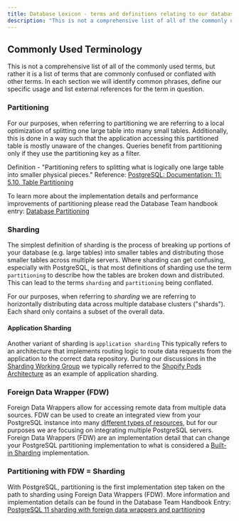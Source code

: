 ```yaml
---
title: Database Lexicon - terms and definitions relating to our database
description: "This is not a comprehensive list of all of the commonly used terms, but rather it is a list of terms that are commonly confused or conflated with other terms.  In each section we will identify common phrases, define our specific usage and list external references for the term in question."
---
```


## Commonly Used Terminology

This is not a comprehensive list of all of the commonly used terms, but rather it is a list of terms that are commonly confused or conflated with other terms.  In each section we will identify common phrases, define our specific usage and list external references for the term in question.

### Partitioning

For our purposes, when referring to partitioning we are referring to a local optimization of splitting one large table into many small tables.  Additionally, this is done in a way such that the application accessing this partitioned table is mostly unaware of the changes. Queries benefit from partitioning only if they use the partitioning key as a filter.

Definition - "Partitioning refers to splitting what is logically one large table into smaller physical pieces." Reference: [PostgreSQL: Documentation: 11: 5.10. Table Partitioning](https://www.postgresql.org/docs/11/ddl-partitioning.html)

To learn more about the implementation details and performance improvements of partitioning please read the Database Team handbook entry: [Database Partitioning](/handbook/engineering/infrastructure/core-platform/data_stores/database/doc/partitioning/)

### Sharding

The simplest definition of sharding is the process of breaking up portions of your database (e.g. large tables) into smaller tables and distributing those smaller tables across multiple servers.  Where sharding can get confusing, especially with PostgreSQL, is that most definitions of sharding use the term `partitioning` to describe how the tables are broken down and distributed.  This can lead to the terms `sharding` and `partitioning` being conflated.

For our purposes, when referring to *sharding* we are referring to horizontally distributing data across multiple database clusters ("shards"). Each shard only contains a subset of the overall data.

#### Application Sharding

Another variant of sharding is `application sharding`  This typically refers to an architecture that implements routing logic to route data requests from the application to the correct data repository.  During our discussions in the [Sharding Working Group](/company/team/structure/working-groups/sharding) we typically referred to the [Shopify Pods Architecture](https://shopify.engineering/a-pods-architecture-to-allow-shopify-to-scale) as an example of application sharding.

### Foreign Data Wrapper (FDW)

Foreign Data Wrappers allow for accessing remote data from multiple data sources. FDW can be used to create an integrated view from your PostgreSQL instance into many [different types of resources](https://wiki.postgresql.org/wiki/Foreign_data_wrappers), but for our purposes we are focusing on integrating multiple PostgreSQL servers.  Foreign Data Wrappers (FDW) are an implementation detail that can change your PostgreSQL partitioning implementation to what is considered a [Built-in Sharding](https://wiki.postgresql.org/wiki/Built-in_Sharding) implementation.

### Partitioning with FDW = Sharding

With PostgreSQL, partitioning is the first implementation step taken on the path to sharding using Foreign Data Wrappers (FDW).  More information and implementation details can be found in the Database Team Handbook Entry: [PostgreSQL 11 sharding with foreign data wrappers and partitioning](/handbook/engineering/infrastructure/core-platform/data_stores/database/doc/fdw-sharding/)

